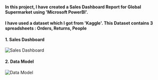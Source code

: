 #### In this project, I have created a Sales Dashboard Report for Global Supermarket using 'Microsoft PowerBI'.
#### I have used a dataset which I got from 'Kaggle'. This Dataset contains 3 spreadsheets : Orders, Returns, People

#### 1. Sales Dashboard
![Sales Dashboard](https://github.com/Vidyaranya-Gavai/Global-Supermarket-Sales-Report/assets/114799492/e1fdff48-797c-4eda-aa86-3d4573289ada)

#### 2. Data Model
![Data Model](https://github.com/Vidyaranya-Gavai/Global-Supermarket-Sales-Report/assets/114799492/6a14df62-718a-4247-a4bb-2e2a6ca162c7)
